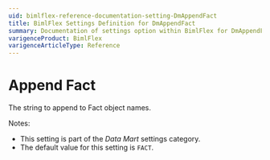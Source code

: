 ```yaml
---
uid: bimlflex-reference-documentation-setting-DmAppendFact
title: BimlFlex Settings Definition for DmAppendFact
summary: Documentation of settings option within BimlFlex for DmAppendFact
varigenceProduct: BimlFlex
varigenceArticleType: Reference
---
```


# Append Fact

The string to append to Fact object names.

Notes:

* This setting is part of the *Data Mart* settings category.
* The default value for this setting is `FACT`.
